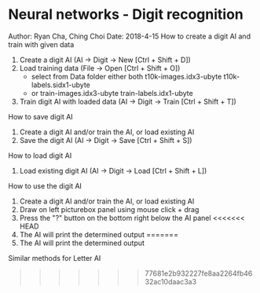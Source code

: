 # Neural networks - Digit recognition
Author: Ryan Cha, Ching Choi
Date:   2018-4-15
How to create a digit AI and train with given data
1. Create a digit AI (AI -> Digit -> New [Ctrl + Shift + D])
2. Load training data (File -> Open [Ctrl + Shift + O])
    - select from Data folder either both
        t10k-images.idx3-ubyte
        t10k-labels.sidx1-ubyte
    - or
        train-images.idx3-ubyte
        train-labels.idx1-ubyte
3. Train digit AI with loaded data (AI -> Digit -> Train [Ctrl + Shift + T])

How to save digit AI
1. Create a digit AI and/or train the AI, or load existing AI
2. Save the digit AI (AI -> Digit -> Save [Ctrl + Shift + S])

How to load digit AI
1. Load existing digit AI (AI -> Digit -> Load [Ctrl + Shift + L])

How to use the digit AI
1. Create a digit AI and/or train the AI, or load existing AI
2. Draw on left picturebox panel using mouse click + drag
3. Press the "?" button on the bottom right below the AI panel
<<<<<<< HEAD
4. The AI will print the determined output
=======
4. The AI will print the determined output

Similar methods for Letter AI
>>>>>>> 77681e2b932227fe8aa2264fb4632ac10daac3a3
